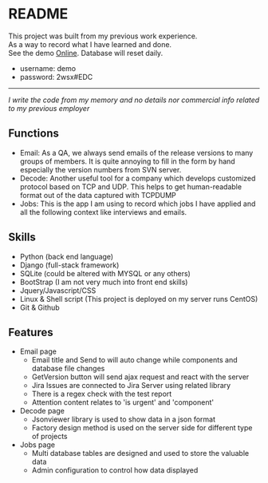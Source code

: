 README
===========================

This project was built from my previous work experience.  
As a way to record what I have learned and done.  
See the demo [Online](http://104.128.91.5). Database will reset daily.  

  - username: demo
  - password: 2wsx#EDC

****
*I write the code from my memory and no details nor commercial info related to my previous employer*

## Functions
  - Email: As a QA, we always send emails of the release versions to many groups of members.  It is quite annoying to fill in the form by hand especially the version numbers from SVN server.  
  - Decode: Another useful tool for a company which develops customized protocol based on TCP and UDP. This helps to get human-readable format out of the data captured with TCPDUMP  
  - Jobs: This is the app I am using to record which jobs I have applied and all the following context like interviews and emails.

## Skills
  - Python (back end language)
  - Django (full-stack framework)
  - SQLite (could be altered with MYSQL or any others)
  - BootStrap (I am not very much into front end skills)
  - Jquery/Javascript/CSS 
  - Linux & Shell script (This project is deployed on my server runs CentOS)
  - Git & Github

## Features
  + Email page
      + Email title and Send to will auto change while components and database file changes
      + GetVersion button will send ajax request and react with the server
      + Jira Issues are connected to Jira Server using related library
      + There is a regex check with the test report
      + Attention content relates to 'is urgent' and 'component'
  + Decode page
      + Jsonviewer library is used to show data in a json format
      + Factory design method is used on the server side for different type of projects
  + Jobs page
      + Multi database tables are designed and used to store the valuable data
      + Admin configuration to control how data displayed
      
